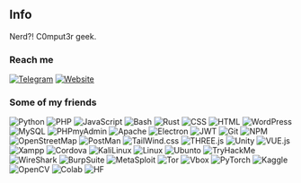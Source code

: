## Info
Nerd?!
C0mput3r geek.

### Reach me
[![Telegram](https://img.shields.io/badge/Telegram-2CA5E0?style=for-the-badge&logo=telegram&logoColor=white)](https://t.me/kernelPanic_ir)
[![Website](https://img.shields.io/badge/website-000000?style=for-the-badge&logo=About.me&logoColor=white)](https://HosseiniMotlagh.ir) 

### Some of my friends
![Python](https://img.shields.io/badge/Python-FFD43B?style=for-the-badge&logo=python&logoColor=blue) ![PHP](https://img.shields.io/badge/PHP-777BB4?style=for-the-badge&logo=php&logoColor=white) ![JavaScript](https://img.shields.io/badge/JavaScript-323330?style=for-the-badge&logo=javascript&logoColor=F7DF1E) ![Bash](https://img.shields.io/badge/bash_script-%23121011.svg?style=for-the-badge&logo=gnu-bash&logoColor=white) ![Rust](https://img.shields.io/badge/rust-%23000000.svg?style=for-the-badge&logo=rust&logoColor=white)
![CSS](https://img.shields.io/badge/CSS3-1572B6?style=for-the-badge&logo=css3&logoColor=white) ![HTML](https://img.shields.io/badge/HTML5-E34F26?style=for-the-badge&logo=html5&logoColor=white) ![WordPress](https://img.shields.io/badge/Wordpress-21759B?style=for-the-badge&logo=wordpress&logoColor=white) ![MySQL](https://img.shields.io/badge/MySQL-005C84?style=for-the-badge&logo=mysql&logoColor=white) ![PHPmyAdmin](https://img.shields.io/badge/phpmyadmin-6C78AF?style=for-the-badge&logo=phpmyadmin&logoColor=white) ![Apache](https://img.shields.io/badge/Apache-D22128?style=for-the-badge&logo=Apache&logoColor=white) ![Electron](https://img.shields.io/badge/Electron-2B2E3A?style=for-the-badge&logo=electron&logoColor=9FEAF9) ![JWT](https://img.shields.io/badge/JWT-000000?style=for-the-badge&logo=JSON%20web%20tokens&logoColor=white) ![Git](https://img.shields.io/badge/GIT-E44C30?style=for-the-badge&logo=git&logoColor=white) ![NPM](https://img.shields.io/badge/npm-CB3837?style=for-the-badge&logo=npm&logoColor=white) ![OpenStreetMap](https://img.shields.io/badge/OpenStreetMap-7EBC6F?style=for-the-badge&logo=OpenStreetMap&logoColor=white) ![PostMan](https://img.shields.io/badge/Postman-FF6C37?style=for-the-badge&logo=Postman&logoColor=white) ![TailWind.css](https://img.shields.io/badge/Tailwind_CSS-38B2AC?style=for-the-badge&logo=tailwind-css&logoColor=white) ![THREE.js](https://img.shields.io/badge/ThreeJs-black?style=for-the-badge&logo=three.js&logoColor=white) ![Unity](https://img.shields.io/badge/Unity-100000?style=for-the-badge&logo=unity&logoColor=white) ![VUE.js](https://img.shields.io/badge/Vue%20js-35495E?style=for-the-badge&logo=vuedotjs&logoColor=4FC08D) ![Xampp](https://img.shields.io/badge/Xampp-F37623?style=for-the-badge&logo=xampp&logoColor=white) ![Cordova](https://img.shields.io/badge/Cordova-35434F?style=for-the-badge&logo=apache-cordova&logoColor=E8E8E8) ![KaliLinux](https://img.shields.io/badge/Kali_Linux-557C94?style=for-the-badge&logo=kali-linux&logoColor=white) ![Linux](https://img.shields.io/badge/Linux-FCC624?style=for-the-badge&logo=linux&logoColor=black) ![Ubunto](https://img.shields.io/badge/Ubuntu-E95420?style=for-the-badge&logo=ubuntu&logoColor=white) ![TryHackMe](https://img.shields.io/badge/TryHackMe-212C42?style=for-the-badge&logo=TryHackMe&logoColor=white) ![WireShark](https://img.shields.io/badge/Wireshark-1679A7?style=for-the-badge&logo=Wireshark&logoColor=white) ![BurpSuite](https://img.shields.io/badge/burpsuite-FF6633?style=for-the-badge&logo=burpsuite&logoColor=white) ![MetaSploit](https://img.shields.io/badge/metasploit-2596CD?style=for-the-badge&logo=metasploit&logoColor=white) ![Tor](https://img.shields.io/badge/Tor_Browser-7D4698?style=for-the-badge&logo=Tor-Browser&logoColor=white) ![Vbox](https://img.shields.io/badge/VirtualBox-21416b?style=for-the-badge&logo=VirtualBox&logoColor=white)
![PyTorch](https://img.shields.io/badge/PyTorch-EE4C2C?style=for-the-badge&logo=pytorch&logoColor=white) ![Kaggle](https://img.shields.io/badge/Kaggle-20BEFF?style=for-the-badge&logo=Kaggle&logoColor=white) ![OpenCV](https://img.shields.io/badge/OpenCV-27338e?style=for-the-badge&logo=OpenCV&logoColor=white) ![Colab](https://img.shields.io/badge/Colab-F9AB00?style=for-the-badge&logo=googlecolab&color=525252) ![HF](https://img.shields.io/badge/-HuggingFace-FDEE21?style=for-the-badge&logo=HuggingFace&logoColor=black) 
